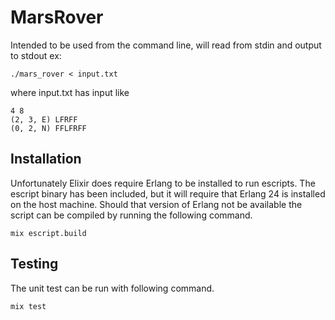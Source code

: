 # MarsRover

Intended to be used from the command line, will read from stdin and output to stdout ex:

`./mars_rover < input.txt`

where input.txt has input like
```
4 8
(2, 3, E) LFRFF
(0, 2, N) FFLFRFF
``` 

## Installation

Unfortunately Elixir does require Erlang to be installed to run escripts.
The escript binary has been included, but it will require that Erlang 24 is installed on the host machine.
Should that version of Erlang not be available the script can be compiled by running the following command. 

`mix escript.build` 

## Testing

The unit test can be run with following command.

`mix test`

